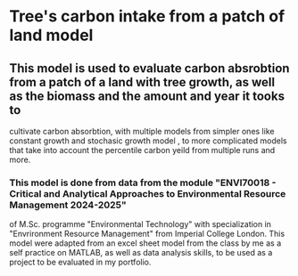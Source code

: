 # **Tree's carbon intake from a patch of land model**
## This model is used to evaluate carbon absrobtion from a patch of a land with tree growth, as well as the biomass and the amount and year it tooks to
cultivate carbon absorbtion, with multiple models from simpler ones like constant growth and stochasic growth model , to more complicated models
that take into account the percentile carbon yeild from multiple runs and more.
### This model is done from data from the module "ENVI70018 - Critical and Analytical Approaches to Environmental Resource Management 2024-2025" 
of M.Sc. programme "Environmental Technology" with specialization in "Envrironment Resource Management" from Imperial College London.
This model were adapted from an excel sheet model from the class by me as a self practice on MATLAB, as well as data analysis skills, to be used
as a project to be evaluated in my portfolio.

